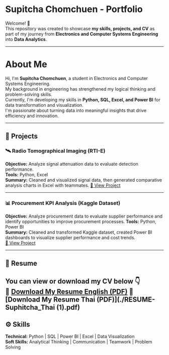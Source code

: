 # Supitcha Chomchuen - Portfolio

Welcome! 👋  
This repository was created to showcase **my skills, projects, and CV** as part of my journey from **Electronics and Computer Systems Engineering** into **Data Analytics**.  

---
 # About Me
Hi, I'm **Supitcha Chomchuen**, a student in Electronics and Computer Systems Engineering.  
My background in engineering has strengthened my logical thinking and problem-solving skills.  
Currently, I'm developing my skills in **Python, SQL, Excel, and Power BI** for data transformation and visualization.  
I'm passionate about turning data into meaningful insights that drive efficiency and innovation.

---

## 💼 Projects

### 🛰️ Radio Tomographical Imaging (RTI-E)
**Objective:** Analyze signal attenuation data to evaluate detection performance.  
**Tools:** Python, Excel  
**Summary:** Cleaned and visualized signal data, then generated comparative analysis charts in Excel with teammates.
[🔗 View Project](https://github.com/Suphitcha03/RTI-E)

---

### 📊 Procurement KPI Analysis (Kaggle Dataset)
**Objective:** Analyze procurement data to evaluate supplier performance and identify opportunities to improve procurement processes. 
**Tools:** Python, Power BI  
**Summary:** Cleaned and transformed Kaggle dataset, created Power BI dashboards to visualize supplier performance and cost trends.  
[🔗 View Project](https://github.com/Suphitcha03/Projects_PP)

---

## 🧾 Resume
You can view or download my CV below 👇  
📄 [Download My Resume English (PDF)](./RESUME-Suphitcha_English.pdf)
📄 [Download My Resume Thai (PDF)](./RESUME-Suphitcha_Thai (1).pdf)
---

## ⚙️ Skills
**Technical:** Python | SQL | Power BI | Excel | Data Visualization  
**Soft Skills:** Analytical Thinking | Communication | Teamwork | Problem Solving  
